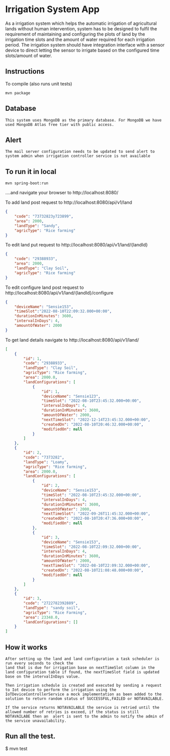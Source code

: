 # Irrigation System App


As a irrigation system which helps the automatic irrigation of agricultural lands without human intervention, system has to
be designed to fulfil the requirement of maintaining and configuring the plots of land by the irrigation time slots and the
amount of water required for each irrigation period.
The irrigation system should have integration interface with a sensor device to direct letting the sensor to irrigate based on
the configured time slots/amount of water.


## Instructions

To compile (also runs unit tests)

```
mvn package
```

## Database
```
This system uses MongoDB as the primary database. For MongoDB we have used MongoDB Atlas free tier with public access.
```

## Alert
```
The mail server configuration needs to be updated to send alert to system admin when irrigation controller service is not available
```

## To run it in local

```
mvn spring-boot:run
```

....and navigate your browser to  http://localhost:8080/

To  add land post request to http://localhost:8080/api/v1/land

```JSON
{
    "code": "73732823y723899",
    "area": 2000,
    "landType": "Sandy",
    "agricType": "Rice farming"
}
```

To  edit land put request to http://localhost:8080/api/v1/land/{landId}

```JSON
{
    "code": "29388933",
    "area": 2000,
    "landType": "Clay Soil",
    "agricType": "Rice farming"
}
```

To  edit configure land post request to http://localhost:8080/api/v1/land/{landId}/configure

```JSON
{
    "deviceName": "Sensie153",
    "timeSlot":"2022-08-10T22:09:32.000+00:00",
    "durationInMinutes": 3600,
    "intervalInDays": 4,
    "amountOfWater": 2000
}
```

To  get land details navigate to http://localhost:8080/api/v1/land/
```JSON
[
    {
        "id": 1,
        "code": "29388933",
        "landType": "Clay Soil",
        "agricType": "Rice farming",
        "area": 2000.0,
        "landConfigurations": [
            {
                "id": 1,
                "deviceName": "Sensie123",
                "timeSlot": "2022-08-10T23:45:32.000+00:00",
                "intervalInDays": 4,
                "durationInMinutes": 3600,
                "amountOfWater": 2000,
                "nextTimeSlot": "2022-12-14T23:45:32.000+00:00",
                "createdOn": "2022-08-10T20:46:32.000+00:00",
                "modifiedOn": null
            }
        ]
    },
    {
        "id": 2,
        "code": "7373282",
        "landType": "Loamy",
        "agricType": "Rice farming",
        "area": 2000.0,
        "landConfigurations": [
            {
                "id": 2,
                "deviceName": "Sensie153",
                "timeSlot": "2022-08-10T23:45:32.000+00:00",
                "intervalInDays": 4,
                "durationInMinutes": 3600,
                "amountOfWater": 2000,
                "nextTimeSlot": "2022-09-26T11:45:32.000+00:00",
                "createdOn": "2022-08-10T20:47:36.000+00:00",
                "modifiedOn": null
            },
            {
                "id": 3,
                "deviceName": "Sensie153",
                "timeSlot": "2022-08-10T22:09:32.000+00:00",
                "intervalInDays": 4,
                "durationInMinutes": 3600,
                "amountOfWater": 2000,
                "nextTimeSlot": "2022-08-10T22:09:32.000+00:00",
                "createdOn": "2022-08-10T21:08:48.000+00:00",
                "modifiedOn": null
            }
        ]
    },
    {
        "id": 3,
        "code": "2722782392889",
        "landType": "sandy soil",
        "agricType": "Rice Farming",
        "area": 23348.0,
        "landConfigurations": []
    }
]
```
## How it works
```
After setting up the land and land configuration a task scheduler is run every seconds to check the 
land that is due for irrigation base on nextTimeSlot column in the land configuration table if found, the nextTimeSlot field is updated base on the intervalInDays value. 

Then irrigation schedule is created and executed by sending a request to Iot device to perform the irrigation using the IoTDeviceControllerService a mock implementation as been added to the solution to return random status of SUCCESSFUL,FAILED or NOTAVAILABLE.

If the service returns NOTAVAILABLE the service is retried until the allowed number of retries is exceed, if the status is still NOTAVAILABE then an  alert is sent to the admin to notify the admin of the service unavailability.  

```

## Run all the test.
$ mvn test
